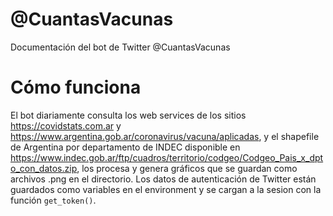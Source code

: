 # @CuantasVacunas
Documentación del bot de Twitter @CuantasVacunas


# Cómo funciona

El bot diariamente consulta los web services de los sitios https://covidstats.com.ar y https://www.argentina.gob.ar/coronavirus/vacuna/aplicadas, y el shapefile de Argentina por departamento de INDEC disponible en https://www.indec.gob.ar/ftp/cuadros/territorio/codgeo/Codgeo_Pais_x_dpto_con_datos.zip, los procesa y genera gráficos que se guardan como archivos .png en el directorio. Los datos de autenticación de Twitter están guardados como variables en el environment y se cargan a la sesion con la función  ```get_token()```.


